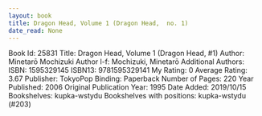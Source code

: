 ```yaml
---
layout: book
title: Dragon Head, Volume 1 (Dragon Head,  no. 1)
date_read: None
---
```


Book Id: 25831
Title: Dragon Head, Volume 1 (Dragon Head, #1)
Author: Minetarō Mochizuki
Author l-f: Mochizuki, Minetarō
Additional Authors: 
ISBN: 1595329145
ISBN13: 9781595329141
My Rating: 0
Average Rating: 3.67
Publisher: TokyoPop
Binding: Paperback
Number of Pages: 220
Year Published: 2006
Original Publication Year: 1995
Date Added: 2019/10/15
Bookshelves: kupka-wstydu
Bookshelves with positions: kupka-wstydu (#203)

